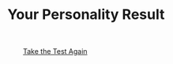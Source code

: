 <html>
<html lang="en">
<head>
    <meta charset="UTF-8">
    <meta name="viewport" content="width=device-width, initial-scale=1.0">
    <title>Personality Results</title>
    <style>
        body {
            font-family: Arial, sans-serif;
            margin: 0;
            padding: 0;
            background: linear-gradient(to right, #ff7e5f, #feb47b);
            color: #fff;
        }
        .container {
            text-align: center;
            margin: 50px auto;
            max-width: 800px;
            padding: 20px;
            background: rgba(0, 0, 0, 0.6);
            box-shadow: 0 4px 8px rgba(0, 0, 0, 0.2);
            border-radius: 10px;
        }
        h1, h2, p {
            margin: 20px 0;
        }
        .button {
            display: inline-block;
            margin: 20px;
            padding: 10px 20px;
            color: #fff;
            background: #007bff;
            text-decoration: none;
            border-radius: 5px;
            font-size: 16px;
            cursor: pointer;
            border: none;
        }
        .button:hover {
            background: #0056b3;
        }
    </style>
</head>
<body>
    <div class="container">
        <h1>Your Personality Result</h1>
        <p id="result"></p>
        <a href="index.html" class="button">Take the Test Again</a>
    </div> 

    <script>
        // Parse URL Parameters
        const params = new URLSearchParams(window.location.search);
        const scores = { A: 0, B: 0, C: 0 }; 

        // Count answers
        params.forEach((value) => {
            scores[value]++;
        }); 

        // Determine Personality
        let personality;
        if (scores.A > scores.B && scores.A > scores.C) {
            personality = "Highly Organized and Methodical!";
        } else if (scores.B > scores.A && scores.B > scores.C) {
            personality = "Adventurous and Spontaneous!";
        } else {
            personality = "Thoughtful and Reflective!";
        } 

        // Display Result
        document.getElementById("result").textContent = You are: ${personality};
    </script>
</body>
</html>

